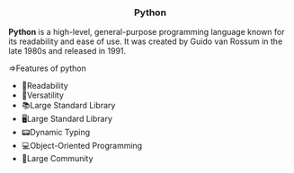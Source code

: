 <div align="center">
  <h3>Python</h3>
</div>

__**Python**__ is a high-level, general-purpose programming language known for its readability and ease of use. It was created by Guido van Rossum in the late 1980s and released in 1991. 

=>Features of python

- 📖Readability
- 📱Versatility
- 📚Large Standard Library
- 🖥Large Standard Library
- 📟Dynamic Typing
- 💻Object-Oriented Programming
- 📕Large Community
